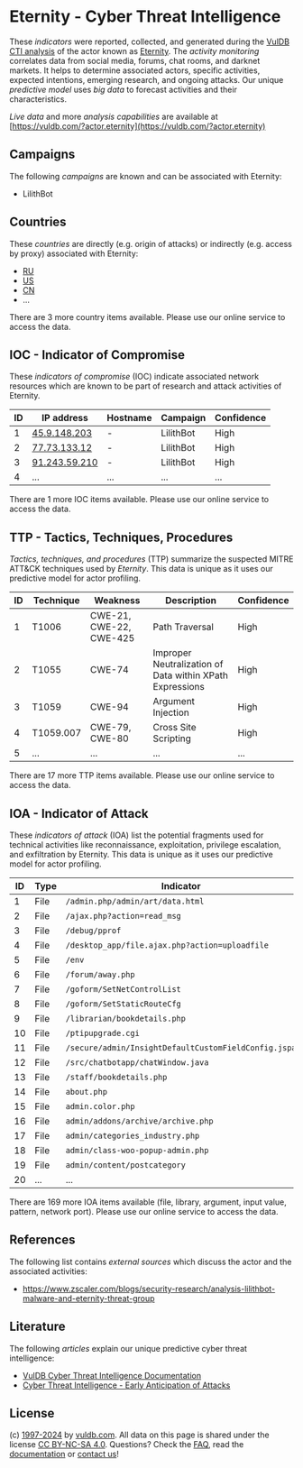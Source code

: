 # Eternity - Cyber Threat Intelligence

These _indicators_ were reported, collected, and generated during the [VulDB CTI analysis](https://vuldb.com/?kb.cti) of the actor known as [Eternity](https://vuldb.com/?actor.eternity). The _activity monitoring_ correlates data from social media, forums, chat rooms, and darknet markets. It helps to determine associated actors, specific activities, expected intentions, emerging research, and ongoing attacks. Our unique _predictive model_ uses _big data_ to forecast activities and their characteristics.

_Live data_ and more _analysis capabilities_ are available at [https://vuldb.com/?actor.eternity](https://vuldb.com/?actor.eternity)

## Campaigns

The following _campaigns_ are known and can be associated with Eternity:

* LilithBot

## Countries

These _countries_ are directly (e.g. origin of attacks) or indirectly (e.g. access by proxy) associated with Eternity:

* [RU](https://vuldb.com/?country.ru)
* [US](https://vuldb.com/?country.us)
* [CN](https://vuldb.com/?country.cn)
* ...

There are 3 more country items available. Please use our online service to access the data.

## IOC - Indicator of Compromise

These _indicators of compromise_ (IOC) indicate associated network resources which are known to be part of research and attack activities of Eternity.

ID | IP address | Hostname | Campaign | Confidence
-- | ---------- | -------- | -------- | ----------
1 | [45.9.148.203](https://vuldb.com/?ip.45.9.148.203) | - | LilithBot | High
2 | [77.73.133.12](https://vuldb.com/?ip.77.73.133.12) | - | LilithBot | High
3 | [91.243.59.210](https://vuldb.com/?ip.91.243.59.210) | - | LilithBot | High
4 | ... | ... | ... | ...

There are 1 more IOC items available. Please use our online service to access the data.

## TTP - Tactics, Techniques, Procedures

_Tactics, techniques, and procedures_ (TTP) summarize the suspected MITRE ATT&CK techniques used by _Eternity_. This data is unique as it uses our predictive model for actor profiling.

ID | Technique | Weakness | Description | Confidence
-- | --------- | -------- | ----------- | ----------
1 | T1006 | CWE-21, CWE-22, CWE-425 | Path Traversal | High
2 | T1055 | CWE-74 | Improper Neutralization of Data within XPath Expressions | High
3 | T1059 | CWE-94 | Argument Injection | High
4 | T1059.007 | CWE-79, CWE-80 | Cross Site Scripting | High
5 | ... | ... | ... | ...

There are 17 more TTP items available. Please use our online service to access the data.

## IOA - Indicator of Attack

These _indicators of attack_ (IOA) list the potential fragments used for technical activities like reconnaissance, exploitation, privilege escalation, and exfiltration by Eternity. This data is unique as it uses our predictive model for actor profiling.

ID | Type | Indicator | Confidence
-- | ---- | --------- | ----------
1 | File | `/admin.php/admin/art/data.html` | High
2 | File | `/ajax.php?action=read_msg` | High
3 | File | `/debug/pprof` | Medium
4 | File | `/desktop_app/file.ajax.php?action=uploadfile` | High
5 | File | `/env` | Low
6 | File | `/forum/away.php` | High
7 | File | `/goform/SetNetControlList` | High
8 | File | `/goform/SetStaticRouteCfg` | High
9 | File | `/librarian/bookdetails.php` | High
10 | File | `/ptipupgrade.cgi` | High
11 | File | `/secure/admin/InsightDefaultCustomFieldConfig.jspa` | High
12 | File | `/src/chatbotapp/chatWindow.java` | High
13 | File | `/staff/bookdetails.php` | High
14 | File | `about.php` | Medium
15 | File | `admin.color.php` | High
16 | File | `admin/addons/archive/archive.php` | High
17 | File | `admin/categories_industry.php` | High
18 | File | `admin/class-woo-popup-admin.php` | High
19 | File | `admin/content/postcategory` | High
20 | ... | ... | ...

There are 169 more IOA items available (file, library, argument, input value, pattern, network port). Please use our online service to access the data.

## References

The following list contains _external sources_ which discuss the actor and the associated activities:

* https://www.zscaler.com/blogs/security-research/analysis-lilithbot-malware-and-eternity-threat-group

## Literature

The following _articles_ explain our unique predictive cyber threat intelligence:

* [VulDB Cyber Threat Intelligence Documentation](https://vuldb.com/?kb.cti)
* [Cyber Threat Intelligence - Early Anticipation of Attacks](https://www.scip.ch/en/?labs.20201022)

## License

(c) [1997-2024](https://vuldb.com/?kb.changelog) by [vuldb.com](https://vuldb.com/?kb.about). All data on this page is shared under the license [CC BY-NC-SA 4.0](https://creativecommons.org/licenses/by-nc-sa/4.0/). Questions? Check the [FAQ](https://vuldb.com/?kb.faq), read the [documentation](https://vuldb.com/?kb) or [contact us](https://vuldb.com/?contact)!
